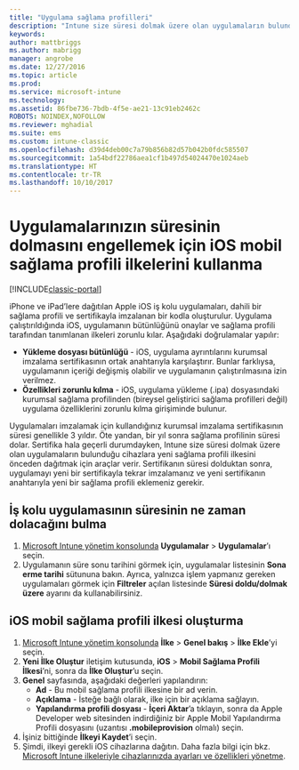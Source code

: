 ```yaml
---
title: "Uygulama sağlama profilleri"
description: "Intune size süresi dolmak üzere olan uygulamaların bulunduğu cihazlara yeni sağlama profili ilkesini önceden dağıtmak için araçlar verir."
keywords: 
author: mattbriggs
ms.author: mabrigg
manager: angrobe
ms.date: 12/27/2016
ms.topic: article
ms.prod: 
ms.service: microsoft-intune
ms.technology: 
ms.assetid: 86fbe736-7bdb-4f5e-ae21-13c91eb2462c
ROBOTS: NOINDEX,NOFOLLOW
ms.reviewer: mghadial
ms.suite: ems
ms.custom: intune-classic
ms.openlocfilehash: d39d4deb00c7a79b856b82d57b042b0fdc585507
ms.sourcegitcommit: 1a54bdf22786aea1cf1b497d54024470e1024aeb
ms.translationtype: HT
ms.contentlocale: tr-TR
ms.lasthandoff: 10/10/2017
---
```

# <a name="use-ios-mobile-provisioning-profile-policies-to-prevent-your-apps-from-expiring"></a>Uygulamalarınızın süresinin dolmasını engellemek için iOS mobil sağlama profili ilkelerini kullanma

[!INCLUDE[classic-portal](../includes/classic-portal.md)]

iPhone ve iPad’lere dağıtılan Apple iOS iş kolu uygulamaları, dahili bir sağlama profili ve sertifikayla imzalanan bir kodla oluşturulur. Uygulama çalıştırıldığında iOS, uygulamanın bütünlüğünü onaylar ve sağlama profili tarafından tanımlanan ilkeleri zorunlu kılar. Aşağıdaki doğrulamalar yapılır:

- **Yükleme dosyası bütünlüğü** - iOS, uygulama ayrıntılarını kurumsal imzalama sertifikasının ortak anahtarıyla karşılaştırır. Bunlar farklıysa, uygulamanın içeriği değişmiş olabilir ve uygulamanın çalıştırılmasına izin verilmez.
- **Özellikleri zorunlu kılma** - iOS, uygulama yükleme (.ipa) dosyasındaki kurumsal sağlama profilinden (bireysel geliştirici sağlama profilleri değil) uygulama özelliklerini zorunlu kılma girişiminde bulunur.


Uygulamaları imzalamak için kullandığınız kurumsal imzalama sertifikasının süresi genellikle 3 yıldır. Öte yandan, bir yıl sonra sağlama profilinin süresi dolar. Sertifika hala geçerli durumdayken, Intune size süresi dolmak üzere olan uygulamaların bulunduğu cihazlara yeni sağlama profili ilkesini önceden dağıtmak için araçlar verir.
Sertifikanın süresi dolduktan sonra, uygulamayı yeni bir sertifikayla tekrar imzalamanız ve yeni sertifikanın anahtarıyla yeni bir sağlama profili eklemeniz gerekir.



## <a name="how-to-find-out-when-a-line-of-business-app-will-expire"></a>İş kolu uygulamasının süresinin ne zaman dolacağını bulma

1. [Microsoft Intune yönetim konsolunda](https://manage.microsoft.com) **Uygulamalar** > **Uygulamalar**’ı seçin.
2. Uygulamanın süre sonu tarihini görmek için, uygulamalar listesinin **Sona erme tarihi** sütununa bakın. Ayrıca, yalnızca işlem yapmanız gereken uygulamaları görmek için **Filtreler** açılan listesinde **Süresi doldu/dolmak üzere** ayarını da kullanabilirsiniz.

## <a name="how-to-create-an-ios-mobile-provisioning-profile-policy"></a>iOS mobil sağlama profili ilkesi oluşturma


1. [Microsoft Intune yönetim konsolunda](https://manage.microsoft.com) **İlke** > **Genel bakış** > **İlke Ekle**’yi seçin.
2. **Yeni İlke Oluştur** iletişim kutusunda, **iOS** > **Mobil Sağlama Profili İlkesi**’ni, sonra da **İlke Oluştur**’u seçin.
3. **Genel** sayfasında, aşağıdaki değerleri yapılandırın:
    - **Ad** - Bu mobil sağlama profili ilkesine bir ad verin.
    - **Açıklama** - İsteğe bağlı olarak, ilke için bir açıklama sağlayın.
    - **Yapılandırma profili dosyası** - **İçeri Aktar**’a tıklayın, sonra da Apple Developer web sitesinden indirdiğiniz bir Apple Mobil Yapılandırma Profili dosyasını (uzantısı **.mobileprovision** olmalı) seçin.
4. İşiniz bittiğinde **İlkeyi Kaydet**’i seçin.
5. Şimdi, ilkeyi gerekli iOS cihazlarına dağıtın. Daha fazla bilgi için bkz. [Microsoft Intune ilkeleriyle cihazlarınızda ayarları ve özellikleri yönetme](manage-settings-and-features-on-your-devices-with-microsoft-intune-policies.md).
